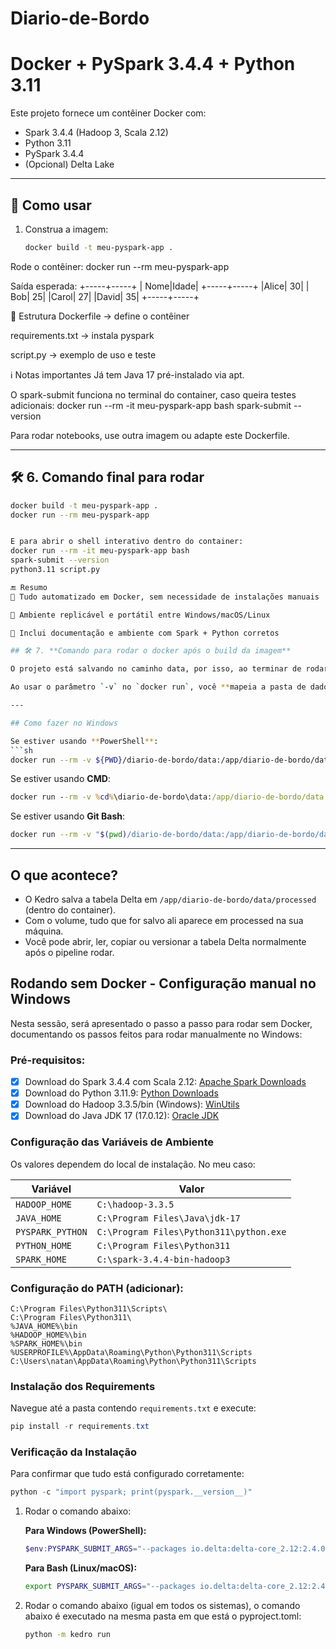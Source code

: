 # Diario-de-Bordo

# Docker + PySpark 3.4.4 + Python 3.11

Este projeto fornece um contêiner Docker com:

- Spark 3.4.4 (Hadoop 3, Scala 2.12)
- Python 3.11
- PySpark 3.4.4
- (Opcional) Delta Lake

---

## 🔧 Como usar

1. Construa a imagem:
   ```bash
   docker build -t meu-pyspark-app .

Rode o contêiner:
docker run --rm meu-pyspark-app

Saída esperada:
+-----+-----+
| Nome|Idade|
+-----+-----+
|Alice|   30|
|  Bob|   25|
|Carol|   27|
|David|   35|
+-----+-----+

📁 Estrutura
Dockerfile → define o contêiner

requirements.txt → instala pyspark

script.py → exemplo de uso e teste

ℹ️ Notas importantes
Já tem Java 17 pré-instalado via apt.

O spark-submit funciona no terminal do container, caso queira testes adicionais:
docker run --rm -it meu-pyspark-app bash
spark-submit --version


Para rodar notebooks, use outra imagem ou adapte este Dockerfile.

---

## 🛠 6. **Comando final para rodar**

```bash
docker build -t meu-pyspark-app .
docker run --rm meu-pyspark-app


E para abrir o shell interativo dentro do container:
docker run --rm -it meu-pyspark-app bash
spark-submit --version
python3.11 script.py

🔚 Resumo
🤖 Tudo automatizado em Docker, sem necessidade de instalações manuais

🔄 Ambiente replicável e portátil entre Windows/macOS/Linux

📝 Inclui documentação e ambiente com Spark + Python corretos

## 🛠 7. **Comando para rodar o docker após o build da imagem**

O projeto está salvando no caminho data, por isso, ao terminar de rodar via docker, perde-se os dados.  Para rodar o docker continuar com o dado, podemos usar os comandos abaixo:

Ao usar o parâmetro `-v` no `docker run`, você **mapeia a pasta de dados do container para o seu host**, garantindo que tudo que for salvo em processed dentro do container ficará disponível (e persistente) na sua máquina, mesmo após o container ser removido.

---

## Como fazer no Windows

Se estiver usando **PowerShell**:
```sh
docker run --rm -v ${PWD}/diario-de-bordo/data:/app/diario-de-bordo/data diario-de-bordo
```

Se estiver usando **CMD**:
```cmd
docker run --rm -v %cd%\diario-de-bordo\data:/app/diario-de-bordo/data diario-de-bordo
```

Se estiver usando **Git Bash**:
```sh
docker run --rm -v "$(pwd)/diario-de-bordo/data:/app/diario-de-bordo/data" diario-de-bordo
```

---

## O que acontece?

- O Kedro salva a tabela Delta em `/app/diario-de-bordo/data/processed` (dentro do container).
- Com o volume, tudo que for salvo ali aparece em processed na sua máquina.
- Você pode abrir, ler, copiar ou versionar a tabela Delta normalmente após o pipeline rodar.


## Rodando sem Docker - Configuração manual no Windows

Nesta sessão, será apresentado o passo a passo para rodar sem Docker, documentando os passos feitos para rodar manualmente no Windows:

### Pré-requisitos:
- [x] Download do Spark 3.4.4 com Scala 2.12: [Apache Spark Downloads](https://spark.apache.org/downloads.html)
- [x] Download do Python 3.11.9: [Python Downloads](https://www.python.org/downloads/windows/)
- [x] Download do Hadoop 3.3.5/bin (Windows): [WinUtils](https://github.com/cdarlint/winutils)
- [x] Download do Java JDK 17 (17.0.12): [Oracle JDK](https://www.oracle.com/java/technologies/javase/jdk17-archive-downloads.html)

### Configuração das Variáveis de Ambiente

Os valores dependem do local de instalação. No meu caso:

| Variável        | Valor                              |
|-----------------|------------------------------------|
| `HADOOP_HOME`   | `C:\hadoop-3.3.5`                  |
| `JAVA_HOME`     | `C:\Program Files\Java\jdk-17`     |
| `PYSPARK_PYTHON`| `C:\Program Files\Python311\python.exe` |
| `PYTHON_HOME`   | `C:\Program Files\Python311`       |
| `SPARK_HOME`    | `C:\spark-3.4.4-bin-hadoop3`      |

### Configuração do PATH (adicionar):
```
C:\Program Files\Python311\Scripts\
C:\Program Files\Python311\
%JAVA_HOME%\bin
%HADOOP_HOME%\bin
%SPARK_HOME%\bin
%USERPROFILE%\AppData\Roaming\Python\Python311\Scripts
C:\Users\natan\AppData\Roaming\Python\Python311\Scripts
```

### Instalação dos Requirements

Navegue até a pasta contendo `requirements.txt` e execute:

```powershell
pip install -r requirements.txt
```

### Verificação da Instalação

Para confirmar que tudo está configurado corretamente:

```powershell
python -c "import pyspark; print(pyspark.__version__)"
```
1. Rodar o comando abaixo:

   **Para Windows (PowerShell):**
   ```powershell
   $env:PYSPARK_SUBMIT_ARGS="--packages io.delta:delta-core_2.12:2.4.0 --conf spark.sql.extensions=io.delta.sql.DeltaSparkSessionExtension --conf spark.sql.catalog.spark_catalog=org.apache.spark.sql.delta.catalog.DeltaCatalog pyspark-shell"
   ```

   **Para Bash (Linux/macOS):**
   ```bash
   export PYSPARK_SUBMIT_ARGS="--packages io.delta:delta-core_2.12:2.4.0 --conf spark.sql.extensions=io.delta.sql.DeltaSparkSessionExtension --conf spark.sql.catalog.spark_catalog=org.apache.spark.sql.delta.catalog.DeltaCatalog pyspark-shell"
   ```

2. Rodar o comando abaixo (igual em todos os sistemas), o comando abaixo é executado na mesma pasta em que está o pyproject.toml:

   ```bash
   python -m kedro run
   ```
